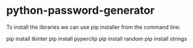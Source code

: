 # python-password-generator
To install the libraries we can use pip installer from the command line:

pip install tkinter
pip install pyperclip
pip install random
pip install strings
